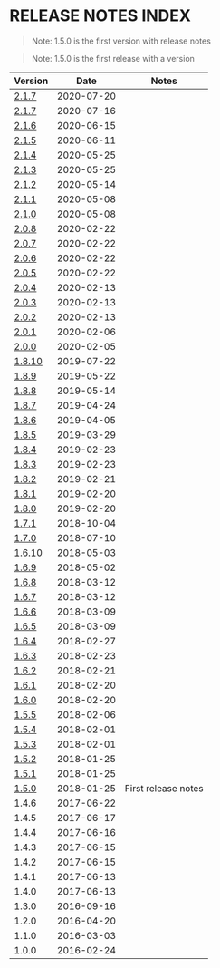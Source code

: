 # RELEASE NOTES INDEX

> Note: 1.5.0 is the first version with release notes

> Note: 1.5.0 is the first release with a version

| Version                           | Date       | Notes               |
| --------------------------------- | ---------- | ------------------- |
| [2.1.7](RELEASE_NOTES_2.1.8.md)   | 2020-07-20 |                     |
| [2.1.7](RELEASE_NOTES_2.1.7.md)   | 2020-07-16 |                     |
| [2.1.6](RELEASE_NOTES_2.1.6.md)   | 2020-06-15 |                     |
| [2.1.5](RELEASE_NOTES_2.1.5.md)   | 2020-06-11 |                     |
| [2.1.4](RELEASE_NOTES_2.1.4.md)   | 2020-05-25 |                     |
| [2.1.3](RELEASE_NOTES_2.1.3.md)   | 2020-05-25 |                     |
| [2.1.2](RELEASE_NOTES_2.1.2.md)   | 2020-05-14 |                     |
| [2.1.1](RELEASE_NOTES_2.1.1.md)   | 2020-05-08 |                     |
| [2.1.0](RELEASE_NOTES_2.1.0.md)   | 2020-05-08 |                     |
| [2.0.8](RELEASE_NOTES_2.0.8.md)   | 2020-02-22 |                     |
| [2.0.7](RELEASE_NOTES_2.0.7.md)   | 2020-02-22 |                     |
| [2.0.6](RELEASE_NOTES_2.0.6.md)   | 2020-02-22 |                     |
| [2.0.5](RELEASE_NOTES_2.0.5.md)   | 2020-02-22 |                     |
| [2.0.4](RELEASE_NOTES_2.0.4.md)   | 2020-02-13 |                     |
| [2.0.3](RELEASE_NOTES_2.0.3.md)   | 2020-02-13 |                     |
| [2.0.2](RELEASE_NOTES_2.0.2.md)   | 2020-02-13 |                     |
| [2.0.1](RELEASE_NOTES_2.0.1.md)   | 2020-02-06 |                     |
| [2.0.0](RELEASE_NOTES_2.0.0.md)   | 2020-02-05 |                     |
| [1.8.10](RELEASE_NOTES_1.8.10.md) | 2019-07-22 |                     |
| [1.8.9](RELEASE_NOTES_1.8.9.md)   | 2019-05-22 |                     |
| [1.8.8](RELEASE_NOTES_1.8.8.md)   | 2019-05-14 |                     |
| [1.8.7](RELEASE_NOTES_1.8.7.md)   | 2019-04-24 |                     |
| [1.8.6](RELEASE_NOTES_1.8.6.md)   | 2019-04-05 |                     |
| [1.8.5](RELEASE_NOTES_1.8.5.md)   | 2019-03-29 |                     |
| [1.8.4](RELEASE_NOTES_1.8.4.md)   | 2019-02-23 |                     |
| [1.8.3](RELEASE_NOTES_1.8.3.md)   | 2019-02-23 |                     |
| [1.8.2](RELEASE_NOTES_1.8.2.md)   | 2019-02-21 |                     |
| [1.8.1](RELEASE_NOTES_1.8.1.md)   | 2019-02-20 |                     |
| [1.8.0](RELEASE_NOTES_1.8.0.md)   | 2019-02-20 |                     |
| [1.7.1](RELEASE_NOTES_1.7.1.md)   | 2018-10-04 |                     |
| [1.7.0](RELEASE_NOTES_1.7.0.md)   | 2018-07-10 |                     |
| [1.6.10](RELEASE_NOTES_1.6.10.md) | 2018-05-03 |                     |
| [1.6.9](RELEASE_NOTES_1.6.9.md)   | 2018-05-02 |                     |
| [1.6.8](RELEASE_NOTES_1.6.8.md)   | 2018-03-12 |                     |
| [1.6.7](RELEASE_NOTES_1.6.7.md)   | 2018-03-12 |                     |
| [1.6.6](RELEASE_NOTES_1.6.6.md)   | 2018-03-09 |                     |
| [1.6.5](RELEASE_NOTES_1.6.5.md)   | 2018-03-09 |                     |
| [1.6.4](RELEASE_NOTES_1.6.4.md)   | 2018-02-27 |                     |
| [1.6.3](RELEASE_NOTES_1.6.3.md)   | 2018-02-23 |                     |
| [1.6.2](RELEASE_NOTES_1.6.2.md)   | 2018-02-21 |                     |
| [1.6.1](RELEASE_NOTES_1.6.1.md)   | 2018-02-20 |                     |
| [1.6.0](RELEASE_NOTES_1.6.0.md)   | 2018-02-20 |                     |
| [1.5.5](RELEASE_NOTES_1.5.5.md)   | 2018-02-06 |                     |
| [1.5.4](RELEASE_NOTES_1.5.4.md)   | 2018-02-01 |                     |
| [1.5.3](RELEASE_NOTES_1.5.3.md)   | 2018-02-01 |                     |
| [1.5.2](RELEASE_NOTES_1.5.2.md)   | 2018-01-25 |                     |
| [1.5.1](RELEASE_NOTES_1.5.1.md)   | 2018-01-25 |                     |
| [1.5.0](RELEASE_NOTES_1.5.0.md)   | 2018-01-25 | First release notes |
| 1.4.6                             | 2017-06-22 |                     |
| 1.4.5                             | 2017-06-17 |                     |
| 1.4.4                             | 2017-06-16 |                     |
| 1.4.3                             | 2017-06-15 |                     |
| 1.4.2                             | 2017-06-15 |                     |
| 1.4.1                             | 2017-06-13 |                     |
| 1.4.0                             | 2017-06-13 |                     |
| 1.3.0                             | 2016-09-16 |                     |
| 1.2.0                             | 2016-04-20 |                     |
| 1.1.0                             | 2016-03-03 |                     |
| 1.0.0                             | 2016-02-24 |                     |
